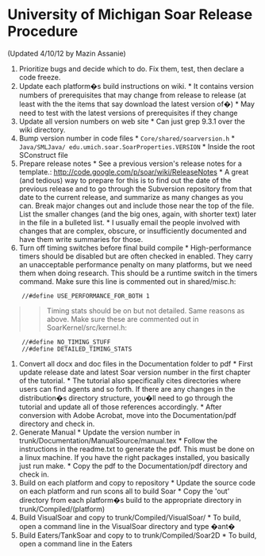 # University of Michigan Soar Release Procedure #
(Updated 4/10/12 by Mazin Assanie)
  1. Prioritize bugs and decide which to do.  Fix them, test, then declare a code freeze.
  1. Update each platform�s build instructions on wiki.
    * It contains version numbers of prerequisites that may change from release to release (at least with the the items that say download the latest version of�)
    * May need to test with the latest versions of prerequisites if they change
  1. Update all version numbers on web site
    * Can just grep 9.3.1 over the wiki directory.
  1. Bump version number in code files
    * `Core/shared/soarversion.h`
    * `Java/SMLJava/ edu.umich.soar.SoarProperties.VERSION`
    * Inside the root SConstruct file
  1. Prepare release notes
    * See a previous version's release notes for a template.: http://code.google.com/p/soar/wiki/ReleaseNotes
    * A great (and tedious) way to prepare for this is to find out the date of the previous release and to go through the Subversion repository from that date to the current release, and summarize as many changes as you can. Break major changes out and include those near the top of the file. List the smaller changes (and the big ones, again, with shorter text) later in the file in a bulleted list.
    * I usually email the people involved with changes that are complex, obscure, or insufficiently documented and have them write summaries for those.
  1. Turn off timing switches before final build compile
    * High-performance timers should be disabled but are often checked in enabled. They carry an unacceptable performance penalty on many platforms, but we need them when doing research. This should be a runtime switch in the timers command. Make sure this line is commented out in shared/misc.h:
```
    //#define USE_PERFORMANCE_FOR_BOTH 1
```
> > Timing stats should be on but not detailed. Same reasons as above. Make sure these are commented out in SoarKernel/src/kernel.h:
```
    //#define NO_TIMING_STUFF
    //#define DETAILED_TIMING_STATS
```
  1. Convert all docx and doc files in the Documentation folder to pdf
    * First update release date and latest Soar version number in the first chapter of the tutorial.
    * The tutorial also specifically cites directories where users can find agents and so forth.  If there are any changes in the distribution�s directory structure, you�ll need to go through the tutorial and update all of those references accordingly.
    * After conversion with Adobe Acrobat, move into the Documentation/pdf directory and check in.
  1. Generate Manual
    * Update the version number in trunk/Documentation/ManualSource/manual.tex
    * Follow the instructions in the readme.txt to generate the pdf.  This must be done on a linux machine.  If you have the right packages installed, you basically just run make.
    * Copy the pdf to the Documentation/pdf directory and check in.
  1. Build on each platform and copy to repository
    * Update the source code on each platform and run scons all to build Soar
    * Copy the 'out' directory from each platform�s build to the appropriate directory in trunk/Compiled/(platform)
  1. Build VisualSoar and copy to trunk/Compiled/VisualSoar/
    * To build, open a command line in the VisualSoar directory and type �ant�
  1. Build Eaters/TankSoar and copy to to trunk/Compiled/Soar2D
    * To build, open a command line in the Eaters